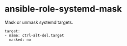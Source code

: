 # ansible-role-systemd-mask

Mask or unmask systemd targets.

    target:
    - name: ctrl-alt-del.target
      masked: no